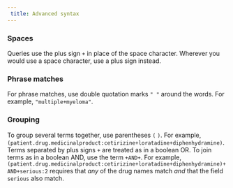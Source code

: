 ```yaml
---
 title: Advanced syntax
---
```

### Spaces
Queries use the plus sign `+` in place of the space character. Wherever you would use a space character, use a plus sign instead.
### Phrase matches
For phrase matches, use double quotation marks `" "` around the words. For example, `"multiple+myeloma"`.
### Grouping
To group several terms together, use parentheses `(` `)`. For example, `(patient.drug.medicinalproduct:cetirizine+loratadine+diphenhydramine)`. Terms separated by plus signs `+` are treated as in a boolean OR.
To join terms as in a boolean AND, use the term `+AND+`. For example, `(patient.drug.medicinalproduct:cetirizine+loratadine+diphenhydramine)+AND+serious:2` requires that *any* of the drug names match *and* that the field `serious` also match.